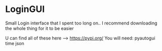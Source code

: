 # LoginGUI
Small Login interface that I spent too long on..
I recommend downloading the whole thing for it to be easier

U can find all of these here --> https://pypi.org/
You will need:
pyautogui
time
json
